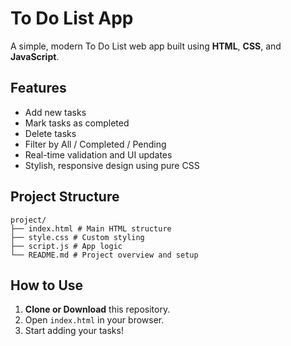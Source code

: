 # To Do List App

A simple, modern To Do List web app built using **HTML**, **CSS**, and **JavaScript**.

## Features

- Add new tasks
- Mark tasks as completed
- Delete tasks
- Filter by All / Completed / Pending
- Real-time validation and UI updates
- Stylish, responsive design using pure CSS

## Project Structure

```
project/
├── index.html # Main HTML structure
├── style.css # Custom styling
├── script.js # App logic
└── README.md # Project overview and setup
```
## How to Use

1. **Clone or Download** this repository.
2. Open `index.html` in your browser.
3. Start adding your tasks!

